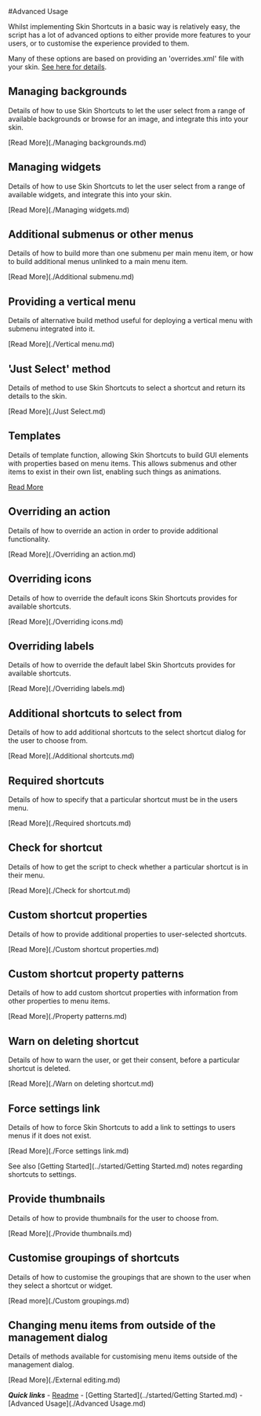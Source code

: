 #Advanced Usage

Whilst implementing Skin Shortcuts in a basic way is relatively easy, the script has a lot of advanced options to either provide more features to your users, or to customise the experience provided to them.

Many of these options are based on providing an 'overrides.xml' file with your skin. [See here for details](./overrides.md).

## Managing backgrounds

Details of how to use Skin Shortcuts to let the user select from a range of available backgrounds or browse for an image, and integrate this into your skin.

[Read More](./Managing backgrounds.md)

## Managing widgets

Details of how to use Skin Shortcuts to let the user select from a range of available widgets, and integrate this into your skin.

[Read More](./Managing widgets.md)

## Additional submenus or other menus

Details of how to build more than one submenu per main menu item, or how to build additional menus unlinked to a main menu item.

[Read More](./Additional submenu.md)

## Providing a vertical menu

Details of alternative build method useful for deploying a vertical menu with submenu integrated into it.

[Read More](./Vertical menu.md)

## 'Just Select' method

Details of method to use Skin Shortcuts to select a shortcut and return its details to the skin.

[Read More](./Just Select.md)

## Templates

Details of template function, allowing Skin Shortcuts to build GUI elements with properties based on menu items. This allows submenus and other items to exist in their own list, enabling such things as animations.

[Read More](./Templates.md)

## Overriding an action

Details of how to override an action in order to provide additional functionality.

[Read More](./Overriding an action.md)

## Overriding icons

Details of how to override the default icons Skin Shortcuts provides for available shortcuts.

[Read More](./Overriding icons.md)

## Overriding labels

Details of how to override the default label Skin Shortcuts provides for available shortcuts.

[Read More](./Overriding labels.md)

## Additional shortcuts to select from

Details of how to add additional shortcuts to the select shortcut dialog for the user to choose from.

[Read More](./Additional shortcuts.md)

## Required shortcuts

Details of how to specify that a particular shortcut must be in the users menu.

[Read More](./Required shortcuts.md)

## Check for shortcut

Details of how to get the script to check whether a particular shortcut is in their menu.

[Read More](./Check for shortcut.md)

## Custom shortcut properties

Details of how to provide additional properties to user-selected shortcuts.

[Read More](./Custom shortcut properties.md)

## Custom shortcut property patterns

Details of how to add custom shortcut properties with information from other properties to menu items.

[Read More](./Property patterns.md)

## Warn on deleting shortcut

Details of how to warn the user, or get their consent, before a particular shortcut is deleted.

[Read More](./Warn on deleting shortcut.md)

## Force settings link

Details of how to force Skin Shortcuts to add a link to settings to users menus if it does not exist.

[Read More](./Force settings link.md)

See also [Getting Started](../started/Getting Started.md) notes regarding shortcuts to settings.

## Provide thumbnails

Details of how to provide thumbnails for the user to choose from.

[Read More](./Provide thumbnails.md)

## Customise groupings of shortcuts

Details of how to customise the groupings that are shown to the user when they select a shortcut or widget.

[Read more](./Custom groupings.md)

## Changing menu items from outside of the management dialog

Details of methods available for customising menu items outside of the management dialog.

[Read More](./External editing.md)

***Quick links*** - [Readme](../../../README.md) - [Getting Started](../started/Getting Started.md) - [Advanced Usage](./Advanced Usage.md)